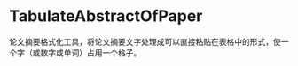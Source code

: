 TabulateAbstractOfPaper
=======================

论文摘要格式化工具，将论文摘要文字处理成可以直接粘贴在表格中的形式，使一个字（或数字或单词）占用一个格子。
